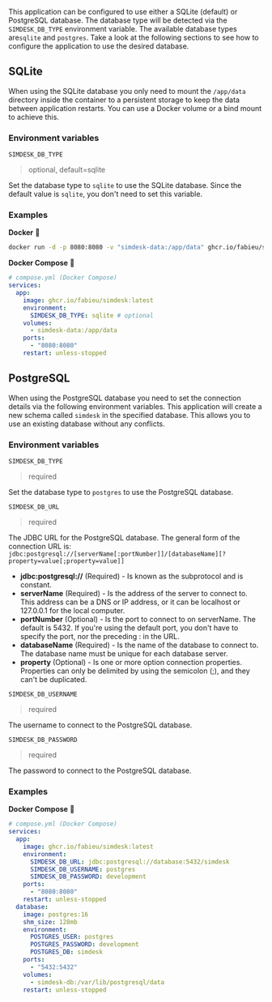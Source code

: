 This application can be configured to use either a SQLite (default) or PostgreSQL database. The database type will be
detected via the `SIMDESK_DB_TYPE` environment variable. The available database types are`sqlite` and `postgres`. Take a
look at the following sections to see how to configure the application to use the desired database.

## SQLite

When using the SQLite database you only need to mount the `/app/data` directory inside the container to a persistent
storage to keep the data between application restarts. You can use a Docker volume or a bind mount to achieve this.

### Environment variables

`SIMDESK_DB_TYPE`

> optional, default=sqlite

Set the database type to `sqlite` to use the SQLite database. Since the default value is `sqlite`, you don't need to set
this variable.

### Examples

**Docker** 🐳

```bash 
docker run -d -p 8080:8080 -v "simdesk-data:/app/data" ghcr.io/fabieu/simdesk:latest
```

**Docker Compose** 🐳

```yaml
# compose.yml (Docker Compose)
services:
  app:
    image: ghcr.io/fabieu/simdesk:latest
    environment:
      SIMDESK_DB_TYPE: sqlite # optional
    volumes:
      - simdesk-data:/app/data
    ports:
      - "8080:8080"
    restart: unless-stopped
```

## PostgreSQL

When using the PostgreSQL database you need to set the connection details via the following environment variables.
This application will create a new schema called `simdesk` in the specified database.
This allows you to use an existing database without any conflicts.

### Environment variables

`SIMDESK_DB_TYPE`

> required

Set the database type to `postgres` to use the PostgreSQL database.

`SIMDESK_DB_URL`

> required

The JDBC URL for the PostgreSQL database. The general form of the connection URL is:
`jdbc:postgresql://[serverName[:portNumber]]/[databaseName][?property=value[;property=value]]`

- **jdbc:postgresql://** (Required) - Is known as the subprotocol and is constant.
- **serverName** (Required) - Is the address of the server to connect to. This address can be a DNS or IP address, or it
  can be localhost or 127.0.0.1 for the local computer.
- **portNumber** (Optional) - Is the port to connect to on serverName. The default is 5432. If you're using the default
  port, you don't have to specify the port, nor the preceding : in the URL.
- **databaseName** (Required) - Is the name of the database to connect to. The database name must be unique for each
  database server.
- **property** (Optional) - Is one or more option connection properties. Properties can only be delimited by using the
  semicolon (;), and they can't be duplicated.

`SIMDESK_DB_USERNAME`

> required

The username to connect to the PostgreSQL database.

`SIMDESK_DB_PASSWORD`

> required

The password to connect to the PostgreSQL database.

### Examples

**Docker Compose** 🐳

```yaml
# compose.yml (Docker Compose)
services:
  app:
    image: ghcr.io/fabieu/simdesk:latest
    environment:
      SIMDESK_DB_URL: jdbc:postgresql://database:5432/simdesk
      SIMDESK_DB_USERNAME: postgres
      SIMDESK_DB_PASSWORD: development
    ports:
      - "8080:8080"
    restart: unless-stopped
  database:
    image: postgres:16
    shm_size: 128mb
    environment:
      POSTGRES_USER: postgres
      POSTGRES_PASSWORD: development
      POSTGRES_DB: simdesk
    ports:
      - "5432:5432"
    volumes:
      - simdesk-db:/var/lib/postgresql/data
    restart: unless-stopped
```